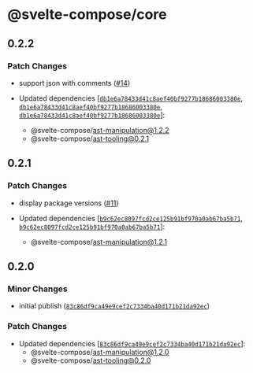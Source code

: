 # @svelte-compose/core

## 0.2.2

### Patch Changes

- support json with comments ([#14](https://github.com/svelte-compose/svelte-compose/pull/14))

- Updated dependencies [[`db1e6a78433d41c8aef40bf9277b18686003380e`](https://github.com/svelte-compose/svelte-compose/commit/db1e6a78433d41c8aef40bf9277b18686003380e), [`db1e6a78433d41c8aef40bf9277b18686003380e`](https://github.com/svelte-compose/svelte-compose/commit/db1e6a78433d41c8aef40bf9277b18686003380e), [`db1e6a78433d41c8aef40bf9277b18686003380e`](https://github.com/svelte-compose/svelte-compose/commit/db1e6a78433d41c8aef40bf9277b18686003380e)]:
  - @svelte-compose/ast-manipulation@1.2.2
  - @svelte-compose/ast-tooling@0.2.1

## 0.2.1

### Patch Changes

- display package versions ([#11](https://github.com/svelte-compose/svelte-compose/pull/11))

- Updated dependencies [[`b9c62ec8097fcd2ce125b91bf970a0ab67ba5b71`](https://github.com/svelte-compose/svelte-compose/commit/b9c62ec8097fcd2ce125b91bf970a0ab67ba5b71), [`b9c62ec8097fcd2ce125b91bf970a0ab67ba5b71`](https://github.com/svelte-compose/svelte-compose/commit/b9c62ec8097fcd2ce125b91bf970a0ab67ba5b71)]:
  - @svelte-compose/ast-manipulation@1.2.1

## 0.2.0

### Minor Changes

- initial publish ([`83c86df9ca49e9cef2c7334ba40d171b21da92ec`](https://github.com/svelte-compose/svelte-compose/commit/83c86df9ca49e9cef2c7334ba40d171b21da92ec))

### Patch Changes

- Updated dependencies [[`83c86df9ca49e9cef2c7334ba40d171b21da92ec`](https://github.com/svelte-compose/svelte-compose/commit/83c86df9ca49e9cef2c7334ba40d171b21da92ec)]:
  - @svelte-compose/ast-manipulation@1.2.0
  - @svelte-compose/ast-tooling@0.2.0
